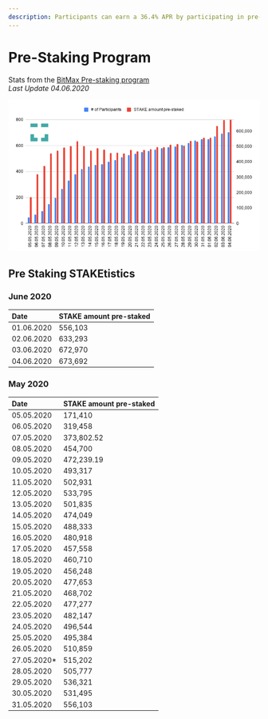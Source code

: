```yaml
---
description: Participants can earn a 36.4% APR by participating in pre-staking delegation
---
```


# Pre-Staking Program

Stats from the  [BitMax Pre-staking program ](https://btmx.com/#/staking/details/STAKE-S)  
_Last Update 04.06.2020_

![](../../../.gitbook/assets/stake-staked.png)

## Pre Staking STAKEtistics

### June 2020

| Date | STAKE amount pre-staked |
| :--- | :--- |
| 01.06.2020 | 556,103 |
| 02.06.2020 | 633,293 |
| 03.06.2020 | 672,970 |
| 04.06.2020 | 673,692 |

### May 2020

| Date | STAKE amount pre-staked |
| :--- | :--- |
| 05.05.2020 | 171,410 |
| 06.05.2020 | 319,458 |
| 07.05.2020 | 373,802.52 |
| 08.05.2020 | 454,700 |
| 09.05.2020 | 472,239.19 |
| 10.05.2020 | 493,317 |
| 11.05.2020 | 502,931 |
| 12.05.2020 | 533,795 |
| 13.05.2020 | 501,835 |
| 14.05.2020 | 474,049 |
| 15.05.2020 | 488,333 |
| 16.05.2020 | 480,918 |
| 17.05.2020 | 457,558 |
| 18.05.2020 | 460,710 |
| 19.05.2020 | 456,248 |
| 20.05.2020 | 477,653 |
| 21.05.2020 | 468,702  |
| 22.05.2020 | 477,277 |
| 23.05.2020 | 482,147 |
| 24.05.2020 | 496,544 |
| 25.05.2020 | 495,384 |
| 26.05.2020 | 510,859 |
| 27.05.2020\* | 515,202 |
| 28.05.2020 | 505,777 |
| 29.05.2020 | 536,321 |
| 30.05.2020 | 531,495 |
| 31.05.2020 | 556,103 |



